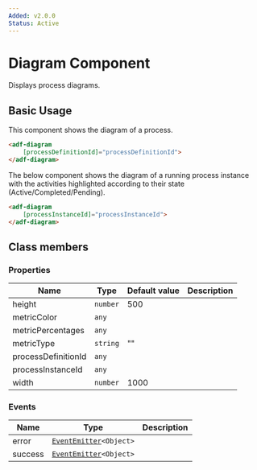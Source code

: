 ```yaml
---
Added: v2.0.0
Status: Active
---
```


# Diagram Component

Displays process diagrams.

## Basic Usage

This component shows the diagram of a process.

```html
<adf-diagram 
    [processDefinitionId]="processDefinitionId">
</adf-diagram>
```

The below component shows the diagram of a running process instance with the activities highlighted according to their state (Active/Completed/Pending).

```html
<adf-diagram 
    [processInstanceId]="processInstanceId">
</adf-diagram>
```

## Class members

### Properties

| Name | Type | Default value | Description |
| ---- | ---- | ------------- | ----------- |
| height | `number` | 500 |  |
| metricColor | `any` |  |  |
| metricPercentages | `any` |  |  |
| metricType | `string` | "" |  |
| processDefinitionId | `any` |  |  |
| processInstanceId | `any` |  |  |
| width | `number` | 1000 |  |

### Events

| Name | Type | Description |
| ---- | ---- | ----------- |
| error | [`EventEmitter`](https://angular.io/api/core/EventEmitter)`<Object>` |  |
| success | [`EventEmitter`](https://angular.io/api/core/EventEmitter)`<Object>` |  |
